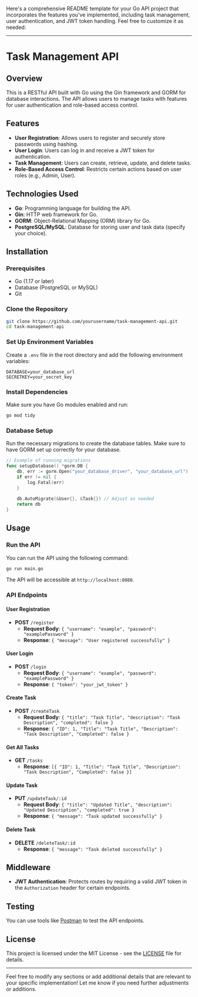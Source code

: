 Here's a comprehensive README template for your Go API project that incorporates the features you've implemented, including task management, user authentication, and JWT token handling. Feel free to customize it as needed:

---

# Task Management API

## Overview

This is a RESTful API built with Go using the Gin framework and GORM for database interactions. The API allows users to manage tasks with features for user authentication and role-based access control.

## Features

- **User Registration**: Allows users to register and securely store passwords using hashing.
- **User Login**: Users can log in and receive a JWT token for authentication.
- **Task Management**: Users can create, retrieve, update, and delete tasks.
- **Role-Based Access Control**: Restricts certain actions based on user roles (e.g., Admin, User).

## Technologies Used

- **Go**: Programming language for building the API.
- **Gin**: HTTP web framework for Go.
- **GORM**: Object-Relational Mapping (ORM) library for Go.
- **PostgreSQL/MySQL**: Database for storing user and task data (specify your choice).

## Installation

### Prerequisites

- Go (1.17 or later)
- Database (PostgreSQL or MySQL)
- Git

### Clone the Repository

```bash
git clone https://github.com/yourusername/task-management-api.git
cd task-management-api
```

### Set Up Environment Variables

Create a `.env` file in the root directory and add the following environment variables:

```plaintext
DATABASE=your_database_url
SECRETKEY=your_secret_key
```

### Install Dependencies

Make sure you have Go modules enabled and run:

```bash
go mod tidy
```

### Database Setup

Run the necessary migrations to create the database tables. Make sure to have GORM set up correctly for your database.

```go
// Example of running migrations
func setupDatabase() *gorm.DB {
    db, err := gorm.Open("your_database_driver", "your_database_url")
    if err != nil {
        log.Fatal(err)
    }
    
    db.AutoMigrate(&User{}, &Task{}) // Adjust as needed
    return db
}
```

## Usage

### Run the API

You can run the API using the following command:

```bash
go run main.go
```

The API will be accessible at `http://localhost:8080`.

### API Endpoints

#### User Registration

- **POST** `/register`
  - **Request Body**: `{ "username": "example", "password": "examplePassword" }`
  - **Response**: `{ "message": "User registered successfully" }`

#### User Login

- **POST** `/login`
  - **Request Body**: `{ "username": "example", "password": "examplePassword" }`
  - **Response**: `{ "token": "your_jwt_token" }`

#### Create Task

- **POST** `/createTask`
  - **Request Body**: `{ "title": "Task Title", "description": "Task Description", "completed": false }`
  - **Response**: `{ "ID": 1, "Title": "Task Title", "Description": "Task Description", "Completed": false }`

#### Get All Tasks

- **GET** `/tasks`
  - **Response**: `[{ "ID": 1, "Title": "Task Title", "Description": "Task Description", "Completed": false }]`

#### Update Task

- **PUT** `/updateTask/:id`
  - **Request Body**: `{ "title": "Updated Title", "description": "Updated Description", "completed": true }`
  - **Response**: `{ "message": "Task updated successfully" }`

#### Delete Task

- **DELETE** `/deleteTask/:id`
  - **Response**: `{ "message": "Task deleted successfully" }`

## Middleware

- **JWT Authentication**: Protects routes by requiring a valid JWT token in the `Authorization` header for certain endpoints.

## Testing

You can use tools like [Postman](https://www.postman.com/) to test the API endpoints.

## License

This project is licensed under the MIT License - see the [LICENSE](LICENSE) file for details.

---

Feel free to modify any sections or add additional details that are relevant to your specific implementation! Let me know if you need further adjustments or additions.